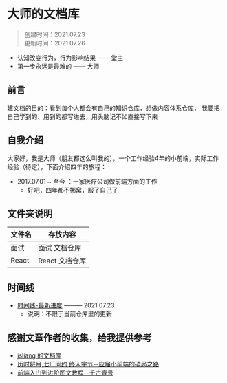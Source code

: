 # 大师的文档库 

>创建时间：2021.07.23  
>更新时间：2021.07.26

* 认知改变行为，行为影响结果 —— 堂主
* 第一步永远是最难的 —— 大师
  
## 前言  
建文档的目的：看到每个人都会有自己的知识仓库，想做内容体系仓库，
我要把自己学到的、用到的都写进去，用头脑记不如直接写下来

  
## 自我介绍  

大家好，我是大师（朋友都这么叫我的），一个工作经验4年的小前端，实际工作经验（待定），下面介绍四年的旅程：
* 2017.07.01 ~ 至今 ：一家医疗公司做前端方面的工作
  * 好吧，四年都不挪窝，服了自己了

  
## 文件夹说明  

| 文件名             | 存放内容                           |
| ------------------ | --------------------------------  |
| 面试               | 面试 文档仓库               |
| React              | React 文档仓库                      |


  
## 时间线
* [时间线-最新进度](Timeline.md) ——— 2021.07.23
  * 说明：不限于当前仓库里的更新

  
## 感谢文章作者的收集，给我提供参考
* [jsliang 的文档库](https://github.com/LiangJunrong/document-library)
* [历时将月,七厂同约,终入字节--应届小前端的破局之路](https://lengyuexin.github.io/gatsby/summary/)
* [前端入门到进阶图文教程--千古壹号](https://github.com/qianguyihao/Web)


